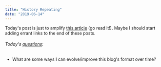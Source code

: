 ```yaml
---
title: "History Repeating"
date: "2019-06-14"
---
```


Today's post is just to amplify [this article](https://www.esquire.com/news-politics/amp27813648/concentration-camps-southern-border-migrant-detention-facilities-trump/) (go read it!). Maybe I should start adding errant links to the end of these posts.

<aside>
  <h6>Today's <a href="/blog/19/06/refining-questions/">questions</a>:</h6>
  <ul>
    <li>What are some ways I can evolve/improve this blog's format over time?</li>
  </ul>
</aside>
